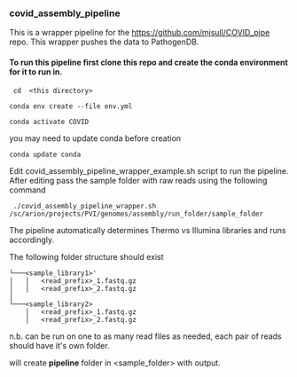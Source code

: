 ### covid_assembly_pipeline

This is a wrapper pipeline for the https://github.com/mjsull/COVID_pipe repo. This wrapper pushes the data to PathogenDB.

#### To run this pipeline first clone this repo and create the conda environment for it to run in.

``` cd  <this directory>```

```conda env create --file env.yml```

```conda activate COVID```

you may need to update conda before creation

```conda update conda```

Edit covid_assembly_pipeline_wrapper_example.sh script to run the pipeline. After editing pass the sample folder with raw reads using the following command

``` ./covid_assembly_pipeline_wrapper.sh /sc/arion/projects/PVI/genomes/assembly/run_folder/sample_folder```

The pipeline automatically determines Thermo vs Illumina libraries and runs accordingly. 


The following folder structure should exist
 
```<sample_folder>
└───<sample_library1>'
│   │   <read_prefix>_1.fastq.gz
│   │   <read_prefix>_2.fastq.gz
│
└───<sample_library2>
    │   <read_prefix>_1.fastq.gz
    │   <read_prefix>_2.fastq.gz
```

n.b. can be run on one to as many read files as needed, each pair of reads should have it's own folder.

will create **pipeline** folder in <sample_folder> with output.



